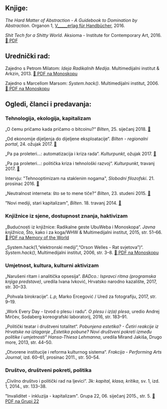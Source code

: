 <!--
.. title: Bibliografija
.. slug: txt
-->

## Knjige:

*The Hard Matter of Abstraction - A Guidebook to Domination by
Abstraction*. Organon 1, [V\_\_\_\_\_erlag für Handbücher](http://www.verlagfürhandbücher.de/thehardmatterofabstraction/index.php?1110), 2016.

*Shit Tech for a Shitty World*. Aksioma - Institute for Contemporary Art, 2016. [🔗 PDF](http://aksioma.org/Tomislav-Medak-Shit-Tech-for-a)

## Urednički rad:

Zajedno s Petrom Milatom: *Ideja Radikalnih Medija*. Multimedijalni
institut & Arkzin, 2013. [🔗 PDF na Monoskopu](https://monoskop.org/images/0/09/Medak_Tomislav_Milat_Petar_eds_Idea_of_Radical_Media.pdf)

Zajedno s Marcellom Marsom: *System.hack()*. Multimedijalni institut,
2006. [🔗 PDF na Monoskopu](https://monoskop.org/images/f/fd/System.hack_catalogue.pdf/)

## Ogledi, članci i predavanja:

### Tehnologija, ekologija, kapitalizam

„O čemu pričamo kada pričamo o bitcoinu?“ *Bilten*, 25. siječanj 2018. [🔗](http://www.bilten.org/?p=21983)

„Od ekonomije dijeljenja do dijeljene eksploatacije“. *Bilten -
regionalni portal*, 24. ožujak 2017. [🔗](http://www.bilten.org/?p=17570)

„Pa pa proleteri...: automatizacija i kriza rada“. *Kulturpunkt*,
ožujak 2017. [🔗](http://www.kulturpunkt.hr/content/pa-pa-proleteri-automatizacija-i-kriza-rada)

„Pa pa proleteri...: politička kriza i tehnološki razvoj“.
*Kulturpunkt*, travanj 2017. [🔗](http://www.kulturpunkt.hr/content/pa-pa-proleteri-politicka-kriza-i-tehnoloski-razvoj)

Intervju: "Tehnooptimizam na staklenim nogama", *Slobodni filozofski*. 21. prosinac 2016. [🔗](http://slobodnifilozofski.com/2016/12/tehnooptimizam-staklenim-nogama.html)

„Neutralnost interneta: što se to mene tiče?“ *Bilten*, 23. studeni
2015. [🔗](http://www.bilten.org/?p=10225)

"Novi mediji, stari kapitalizam", *Bilten*. 18. travanj 2014. [🔗](http://www.bilten.org/?p=514)

### Knjižnice iz sjene, dostupnost znanja, haktivizam

„Budućnosti iz knjižnice: Radikalne geste UbuWeba i Monoskopa“. *Javna
knjižnica*, Što, kako i za koga/WHW & Multimedijalni institut, 2015,
str. 51–66. [🔗 PDF na Memory of the World](http://library.memoryoftheworld.org/b/Fs5CQa5xtzBrKZmI08Q41fQZOr4lAadL5_GsqfHiDgV4w-iC)

„System.hack(1,“elektronski mediji”,“Orson Welles - Rat svjetova”)“.
*System.hack()*, Multimedijalni institut, 2006, str. 3–8. [🔗 PDF na Monoskopu](https://monoskop.org/images/f/fd/System.hack_catalogue.pdf/)

### Umjetnost, kultura, kulturni aktivizam

„Narušeni ritam i analitička opsesija“. *BADco.: Ispravci ritma
(programska knjiga predstave)*, uredila Ivana Ivković, Hrvatsko narodno
kazalište, 2017, str. 30–33.

„Pohvala birokracije“. *L.p,* Marko Ercegović / Ured za fotografiju,
2017, str. 9–19.

„Work Every Day - Izvod o plesu i radu“. *O plesu i iz(a) plesa*, uredio
Andrej Mirčev, Sodaberg koreografski laboratorij, 2016, str. 183–91.

„Politički teatar i društveni totalitet“. *Pobunjena estetika? - Četiri
reakcije iz Hrvatske na izlaganje „Estetika pobune? Novi društveni
pokreti između politike i umjetnosti“ Hansa-Thiesa Lehmanna*, uredila
Mirand Jakiša, Drugo more, 2013, str. 44–50.

„Otvorene institucije i reforma kulturnog sistema“. *Frakcija -
Performing Arts Journal*, izd. 60–61, prosinac 2011., str. 50–54.

### Društvo, društveni pokreti, politika

„Civilno društvo i politički rad na ljevici“. *3k: kapital, klasa,
kritika*, sv. 1, izd. 1, 2014., str. 133–38.

"Invaliditet - inkluzija - kapitalizam". Grupa 22, 06. siječanj 2015.,
str. 5. [🔗 PDF na Grupi 22](http://www.grupa22.hr/invaliditet-inkluzija-kapitalizam/)
